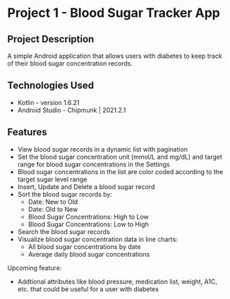 # Project 1 - Blood Sugar Tracker App

## Project Description

A simple Android application that allows users with diabetes to keep track of their blood sugar concentration records.

## Technologies Used

* Kotlin - version 1.6.21
* Android Studio - Chipmunk | 2021.2.1

## Features

* View blood sugar records in a dynamic list with pagination
* Set the blood sugar concentration unit (mmol/L and mg/dL) and target range for blood sugar concentrations in the Settings
* Blood sugar concentrations in the list are color coded according to the target sugar level range
* Insert, Update and Delete a blood sugar record
* Sort the blood sugar records by: 
  - Date: New to Old 
  - Date: Old to New
  - Blood Sugar Concentrations: High to Low 
  - Blood Sugar Concentrations: Low to High
* Search the blood sugar records
* Visualize blood sugar concentration data in line charts:
  - All blood sugar concentrations by date
  - Average daily blood sugar concentrations

Upcoming feature:
* Addtional attributes like blood pressure, medication list, weight, A1C, etc. that could be useful for a user with diabetes

